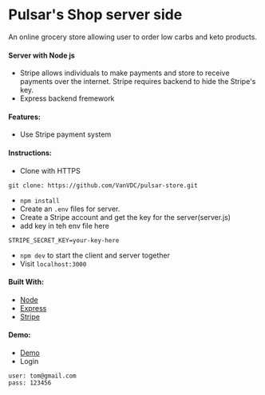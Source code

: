 # Pulsar's Shop server side

An online grocery store allowing user to order low carbs and keto products.

#### Server with Node js

- Stripe allows individuals to make payments and store to receive payments over the internet. Stripe requires backend to hide the Stripe's key.
- Express backend fremework

#### Features:

- Use Stripe payment system

#### Instructions:

- Clone with HTTPS

```
git clone: https://github.com/VanVDC/pulsar-store.git
```

- `npm install`
- Create an `.env` files for server.
- Create a Stripe account and get the key for the server(server.js)
- add key in teh env file here

```
STRIPE_SECRET_KEY=your-key-here
```

- `npm dev` to start the client and server together
- Visit `localhost:3000`

#### Built With:

- [Node](https://nodejs.org/en/)
- [Express](https://github.com/expressjs/express)
- [Stripe](https://github.com/stripe/stripe-node)

#### Demo:

- [Demo](https://pulsar-live.herokuapp.com/)
- Login

```
user: tom@gmail.com
pass: 123456
```
